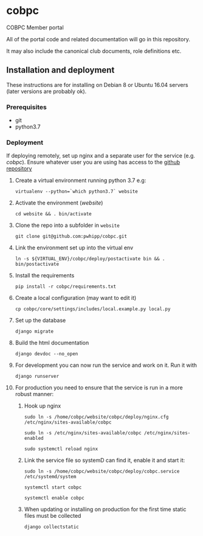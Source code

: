 # cobpc
COBPC Member portal

All of the portal code and related documentation will go in this repository.

It may also include the canonical club documents, role definitions etc.

## Installation and deployment

These instructions are for installing on Debian 8 or Ubuntu 16.04 servers (later versions are probably ok).

### Prerequisites

- git
- python3.7

### Deployment

If deploying remotely, set up nginx and a separate user for the service (e.g. *cobpc*).
Ensure whatever user you are using has access to the [github repository](https://github.com/pwhipp/cobpc)

1. Create a virtual environment running python 3.7 e.g:

   ``virtualenv --python=`which python3.7` website``
1. Activate the environment (*website*)

   ``cd website && . bin/activate``
1. Clone the repo into a subfolder in ``website``

   ``git clone git@github.com:pwhipp/cobpc.git``
1. Link the environment set up into the virtual env

   ``ln -s ${VIRTUAL_ENV}/cobpc/deploy/postactivate bin && . bin/postactivate``
1. Install the requirements

   ``pip install -r cobpc/requirements.txt``
1. Create a local configuration (may want to edit it)

   ``cp cobpc/core/settings/includes/local.example.py local.py``
1. Set up the database

   ``django migrate``

1. Build the html documentation
   
   ``django devdoc --no_open``
   
1. For development you can now run the service and work on it. Run it with

   ``django runserver``
   
1. For production you need to ensure that the service is run in a more robust manner:

   1. Hook up nginx
   
      ``sudo ln -s /home/cobpc/website/cobpc/deploy/nginx.cfg /etc/nginx/sites-available/cobpc``
      
      ``sudo ln -s /etc/nginx/sites-available/cobpc /etc/nginx/sites-enabled``
      
      ``sudo systemctl reload nginx``

   1. Link the service file so systemD can find it, enable it and start it:
   
      ``sudo ln -s /home/cobpc/website/cobpc/deploy/cobpc.service /etc/systemd/system``
      
      ``systemctl start cobpc``
      
      ``systemctl enable cobpc``
      
   1. When updating or installing on production for the first time static files must be collected
    
      ``django collectstatic``